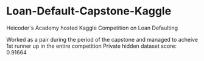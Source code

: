 # Loan-Default-Capstone-Kaggle
Heicoder's Academy hosted Kaggle Competition on Loan Defaulting

Worked as a pair during the period of the capstone and managed to acheive 1st runner up in the entire competition
Private hidden dataset score: 0.91664
